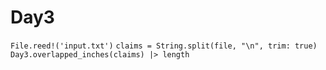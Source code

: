# Day3

`File.reed!('input.txt')`
`claims = String.split(file, "\n", trim: true)`
`Day3.overlapped_inches(claims) |> length`

